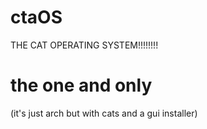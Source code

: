 # ctaOS
THE CAT OPERATING SYSTEM!!!!!!!!
# the one and only
(it's just arch but with cats and a gui installer)

